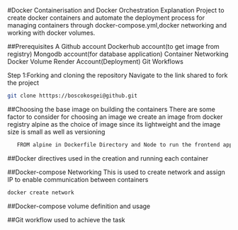 
#Docker Containerisation and  Docker Orchestration Explanation
Project to create docker containers and automate the deployment process for managing containers through docker-compose.yml,docker networking and working with docker volumes.


##Prerequisites
A Github account
Dockerhub account(to get image from registry)
Mongodb account(for database application)
Container Networking
Docker Volume
Render Account(Deployment)
Git Workflows

Step 1:Forking and cloning the repository
   Navigate to the link shared to fork the project
```bash
git clone htttps://boscokosgei@github.git
```
##Choosing the base image on building the containers
There are some factor to consider for choosing an image
 we create an image from docker registry alpine as the choice of image
 since its lightweight and the image size is small as well as versioning
```bash
   FROM alpine in Dockerfile Directory and Node to run the frontend application
```
##Docker directives used in the creation and running each container

##Docker-compose Networking
This is used to create network and assign  IP to enable communication between containers
```bash
docker create network
```

##Docker-compose volume definition and usage

##Git workflow used to achieve the task



